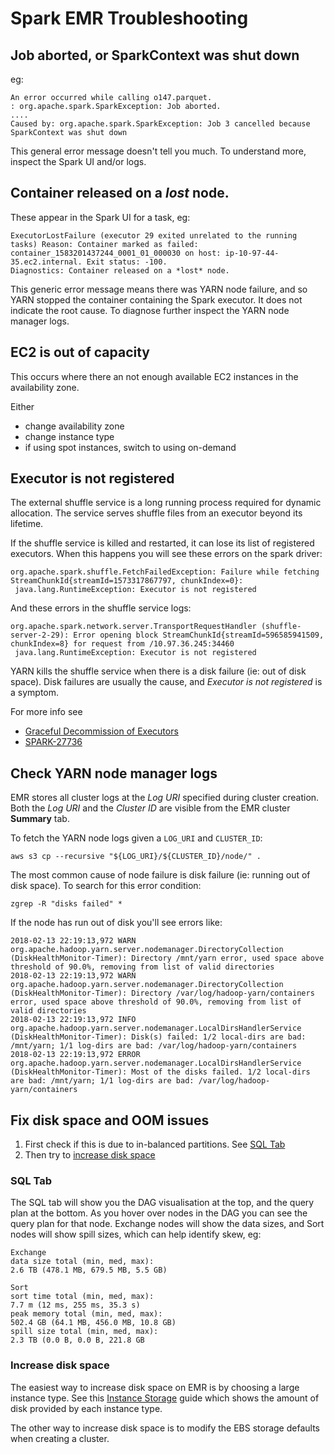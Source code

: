 # Spark EMR Troubleshooting

## Job aborted, or SparkContext was shut down

eg:
```
An error occurred while calling o147.parquet.
: org.apache.spark.SparkException: Job aborted.
....
Caused by: org.apache.spark.SparkException: Job 3 cancelled because SparkContext was shut down
```

This general error message doesn't tell you much. To understand more, inspect the Spark UI and/or logs.

## Container released on a *lost* node.

These appear in the Spark UI for a task, eg:
```
ExecutorLostFailure (executor 29 exited unrelated to the running tasks) Reason: Container marked as failed:
container_1583201437244_0001_01_000030 on host: ip-10-97-44-35.ec2.internal. Exit status: -100.
Diagnostics: Container released on a *lost* node.
```	
This generic error message means there was YARN node failure, and so YARN stopped the container containing the Spark executor. It does not indicate the root cause. To diagnose further inspect the YARN node manager logs.

## EC2 is out of capacity

This occurs where there an not enough available EC2 instances in the availability zone.

Either
* change availability zone
* change instance type
* if using spot instances, switch to using on-demand 

## Executor is not registered

The external shuffle service is a long running process required for dynamic allocation. The service serves shuffle files from an executor beyond its lifetime.

If the shuffle service is killed and restarted, it can lose its list of registered executors.
When this happens you will see these errors on the spark driver:
```
org.apache.spark.shuffle.FetchFailedException: Failure while fetching StreamChunkId{streamId=1573317867797, chunkIndex=0}: 
 java.lang.RuntimeException: Executor is not registered
```

And these errors in the shuffle service logs:
```
org.apache.spark.network.server.TransportRequestHandler (shuffle-server-2-29): Error opening block StreamChunkId{streamId=596585941509, chunkIndex=8} for request from /10.97.36.245:34460
 java.lang.RuntimeException: Executor is not registered
```

YARN kills the shuffle service when there is a disk failure (ie: out of disk space). Disk failures are usually the cause, and *Executor is not registered* is a symptom.

For more info see
* [Graceful Decommission of Executors](https://spark.apache.org/docs/latest/job-scheduling.html#graceful-decommission-of-executors)
* [SPARK-27736](https://issues.apache.org/jira/browse/SPARK-27736)

## Check YARN node manager logs

EMR stores all cluster logs at the _Log URI_ specified during cluster creation. Both the _Log URI_ and the _Cluster ID_ are visible from the EMR cluster **Summary** tab.

To fetch the YARN node logs given a `LOG_URI` and `CLUSTER_ID`:
```
aws s3 cp --recursive "${LOG_URI}/${CLUSTER_ID}/node/" . 
```

The most common cause of node failure is disk failure (ie: running out of disk space). To search for this error condition:
```
zgrep -R "disks failed" *
```

If the node has run out of disk you'll see errors like:

```
2018-02-13 22:19:13,972 WARN org.apache.hadoop.yarn.server.nodemanager.DirectoryCollection (DiskHealthMonitor-Timer): Directory /mnt/yarn error, used space above threshold of 90.0%, removing from list of valid directories
2018-02-13 22:19:13,972 WARN org.apache.hadoop.yarn.server.nodemanager.DirectoryCollection (DiskHealthMonitor-Timer): Directory /var/log/hadoop-yarn/containers error, used space above threshold of 90.0%, removing from list of valid directories
2018-02-13 22:19:13,972 INFO org.apache.hadoop.yarn.server.nodemanager.LocalDirsHandlerService (DiskHealthMonitor-Timer): Disk(s) failed: 1/2 local-dirs are bad: /mnt/yarn; 1/1 log-dirs are bad: /var/log/hadoop-yarn/containers
2018-02-13 22:19:13,972 ERROR org.apache.hadoop.yarn.server.nodemanager.LocalDirsHandlerService (DiskHealthMonitor-Timer): Most of the disks failed. 1/2 local-dirs are bad: /mnt/yarn; 1/1 log-dirs are bad: /var/log/hadoop-yarn/containers
```

## Fix disk space and OOM issues

1. First check if this is due to in-balanced partitions. See [SQL Tab](#SQL-Tab)
1. Then try to [increase disk space](#increase-disk-space)

### SQL Tab

The SQL tab will show you the DAG visualisation at the top, and the query plan at the bottom. As you hover over nodes in the DAG you can see the query plan for that node. Exchange nodes will show the data sizes, and Sort nodes will show spill sizes, which can help identify skew, eg:

```
Exchange
data size total (min, med, max): 
2.6 TB (478.1 MB, 679.5 MB, 5.5 GB)

Sort
sort time total (min, med, max): 
7.7 m (12 ms, 255 ms, 35.3 s)
peak memory total (min, med, max): 
502.4 GB (64.1 MB, 456.0 MB, 10.8 GB)
spill size total (min, med, max): 
2.3 TB (0.0 B, 0.0 B, 221.8 GB
```

### Increase disk space

The easiest way to increase disk space on EMR is by choosing a large instance type. See this [Instance Storage](https://docs.aws.amazon.com/emr/latest/ManagementGuide/emr-plan-storage.html) guide which shows the amount of disk provided by each instance type.

The other way to increase disk space is to modify the EBS storage defaults when creating a cluster.
